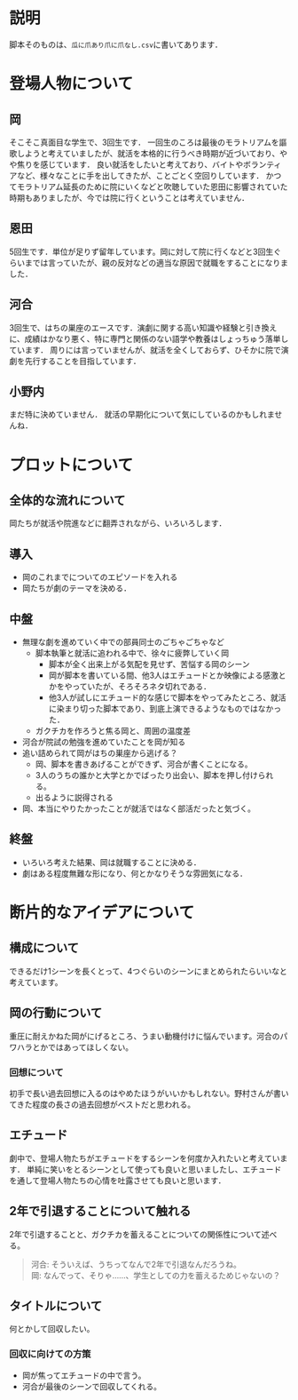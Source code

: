 # 説明
脚本そのものは、`瓜に爪あり爪に爪なし.csv`に書いてあります．

# 登場人物について

## 岡
そこそこ真面目な学生で、3回生です．
一回生のころは最後のモラトリアムを謳歌しようと考えていましたが、就活を本格的に行うべき時期が近づいており、やや焦りを感じています．
良い就活をしたいと考えており、バイトやボランティアなど、様々なことに手を出してきたが、ことごとく空回りしています．
かつてモラトリアム延長のために院にいくなどと吹聴していた恩田に影響されていた時期もありましたが、今では院に行くということは考えていません．

## 恩田
5回生です．単位が足りず留年しています。岡に対して院に行くなどと3回生ぐらいまでは言っていたが、親の反対などの適当な原因で就職をすることになりました．

## 河合
3回生で、はちの巣座のエースです．演劇に関する高い知識や経験と引き換えに、成績はかなり悪く、特に専門と関係のない語学や教養はしょっちゅう落単しています．
周りには言っていませんが、就活を全くしておらず、ひそかに院で演劇を先行することを目指しています．

## 小野内
まだ特に決めていません．
就活の早期化について気にしているのかもしれませんね．

# プロットについて
## 全体的な流れについて
岡たちが就活や院進などに翻弄されながら、いろいろします．

## 導入
- 岡のこれまでについてのエピソードを入れる
- 岡たちが劇のテーマを決める．

## 中盤
- 無理な劇を進めていく中での部員同士のごちゃごちゃなど
    - 脚本執筆と就活に追われる中で、徐々に疲弊していく岡
        - 脚本が全く出来上がる気配を見せず、苦悩する岡のシーン
        - 岡が脚本を書いている間、他3人はエチュードとか映像による感激とかをやっていたが、そろそろネタ切れである．
        - 他3人が試しにエチュード的な感じで脚本をやってみたところ、就活に染まり切った脚本であり、到底上演できるようなものではなかった．
    - ガクチカを作ろうと焦る岡と、周囲の温度差
- 河合が院試の勉強を進めていたことを岡が知る
- 追い詰められて岡がはちの巣座から逃げる？
    - 岡、脚本を書きあげることができず、河合が書くことになる。
    - 3人のうちの誰かと大学とかでばったり出会い、脚本を押し付けられる。
    - 出るように説得される
- 岡、本当にやりたかったことが就活ではなく部活だったと気づく。

## 終盤
- いろいろ考えた結果、岡は就職することに決める．
- 劇はある程度無難な形になり、何とかなりそうな雰囲気になる．

# 断片的なアイデアについて
## 構成について
できるだけ1シーンを長くとって、4つぐらいのシーンにまとめられたらいいなと考えています。

## 岡の行動について
重圧に耐えかねた岡がにげるところ、うまい動機付けに悩んでいます。河合のパワハラとかではあってほしくない。

### 回想について
初手で長い過去回想に入るのはやめたほうがいいかもしれない。野村さんが書いてきた程度の長さの過去回想がベストだと思われる。

## エチュード
劇中で、登場人物たちがエチュードをするシーンを何度か入れたいと考えています．
単純に笑いをとるシーンとして使っても良いと思いましたし、エチュードを通して登場人物たちの心情を吐露させても良いと思います．

## 2年で引退することについて触れる
2年で引退することと、ガクチカを蓄えることについての関係性について述べる。
>河合: そういえば、うちってなんで2年で引退なんだろうね。<br>
>岡: なんでって、そりゃ……、学生としての力を蓄えるためじゃないの？
>

## タイトルについて
何とかして回収したい。
### 回収に向けての方策
- 岡が焦ってエチュードの中で言う。
- 河合が最後のシーンで回収してくれる。
